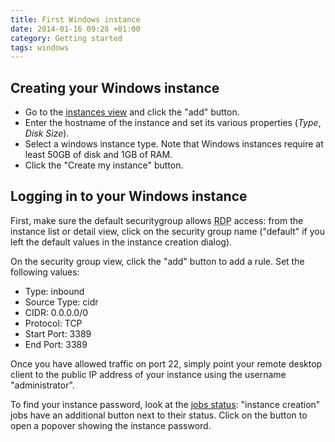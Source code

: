 ```yaml
---
title: First Windows instance
date: 2014-01-16 09:28 +01:00
category: Getting started
tags: windows
---
```

## Creating your Windows instance

* Go to the [instances view](/instances) and click the "add" button.
* Enter the hostname of the instance and set its various properties (*Type*,
  *Disk Size*).
* Select a windows instance type. Note that Windows instances require at least
  50GB of disk and 1GB of RAM.
* Click the "Create my instance" button.

## Logging in to your Windows instance

First, make sure the default securitygroup allows <abbr title="Remote Desktop
Protocol">RDP</abbr> access: from the instance list or detail view, click
on the security group name ("default" if you left the default values in the
instance creation dialog).

On the security group view, click the "add" button to add a rule. Set the
following values:

* Type: inbound
* Source Type: cidr
* CIDR: 0.0.0.0/0
* Protocol: TCP
* Start Port: 3389
* End Port: 3389

Once you have allowed traffic on port 22, simply point your remote desktop
client to the public IP address of your instance using the username
"administrator".

To find your instance password, look at the [jobs status](/jobs): "instance
creation" jobs have an additional button next to their status. Click on the
button to open a popover showing the instance password.
